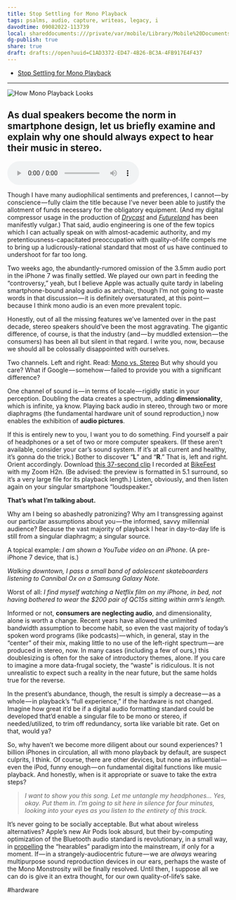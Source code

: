 ```yaml
---
title: Stop Settling for Mono Playback
tags: psalms, audio, capture, writeas, legacy, i
davodtime: 09082022-113739
local: shareddocuments:///private/var/mobile/Library/Mobile%20Documents/iCloud~md~obsidian/Documents/OBSHIDDIAN/drafts/C1AD3372-ED47-4B26-BC3A-4FB917E4F437.md
dg-publish: true
share: true
draft: drafts://open?uuid=C1AD3372-ED47-4B26-BC3A-4FB917E4F437
---
```


- [Stop Settling for Mono Playback](https://write.as/bilge/mono-audio-playback)

---
![How Mono Playback Looks](https://i.snap.as/gbCNtnF.jpeg)

## As dual speakers become the norm in smartphone design, let us briefly examine and explain why one should always expect to hear their music in stereo.

<!--more-->

<audio controls>
  <source src="https://github.com/extratone/bilge/raw/main/audio/Mono.mp3">
</audio>

Though I have many audiophilical sentiments and preferences, I cannot — by conscience — fully claim the title because I’ve never been able to justify the allotment of funds necessary for the obligatory equipment. (And my digital compressor usage in the production of [*Drycast*](http://extratone.com/drycast) and [*Futureland*](http://extratone.com/futureland) has been manifestly vulgar.) That said, audio engineering is one of the few topics which I can actually speak on with almost-academic authority, and my pretentiousness-capacitated preoccupation with quality-of-life compels me to bring up a ludicrously-rational standard that most of us have continued to undershoot for far too long.

Two weeks ago, the abundantly-rumored omission of the 3.5mm audio port in the iPhone 7 was finally settled. We played our own part in feeding the “controversy,” yeah, but I believe Apple was actually quite tardy in labeling smartphone-bound analog audio as archaic, though I’m not going to waste words in that discussion — it is definitely oversaturated, at this point — because I think mono audio is an even more prevalent topic.

Honestly, out of all the missing features we’ve lamented over in the past decade, stereo speakers should’ve been the most aggravating. The gigantic difference, of course, is that the industry (and — by muddled extension — the consumers) has been all but silent in that regard. I write you, now, because we should all be colossally disappointed with ourselves.

Two channels. Left and right. Read: [Mono vs. Stereo](http://www.diffen.com/difference/Mono_vs_Stereo) But why should you care? What if Google — somehow — failed to provide you with a significant difference?

One channel of sound is — in terms of locale — rigidly static in your perception. Doubling the data creates a spectrum, adding **dimensionality**, which is infinite, ya know. Playing back audio in stereo, through two or more diaphragms (the fundamental hardware unit of sound reproduction,) now enables the exhibition of **audio pictures**.

If this is entirely new to you, I want you to do something. Find yourself a pair of headphones or a set of two or more computer speakers. (If these aren’t available, consider your car’s sound system. If it’s at all current and healthy, it’s gonna do the trick.) Bother to discover “**L**” and “**R**.” That is, left and right. Orient accordingly. Download [this 37-second clip](http://www.extratone.com/media/bikefest2016preview.wav) I recorded at [BikeFest](http://www.extratone.com/audio/bikefest/) with my Zoom H2n. (Be advised: the preview is formatted in 5.1 surround, so it’s a very large file for its playback length.) Listen, obviously, and then listen again on your singular smartphone “loudspeaker.”

**That’s what I’m talking about.**

Why am I being so abashedly patronizing? Why am I transgressing against our particular assumptions about you — the informed, savvy millennial audience? Because the vast majority of playback I hear in day-to-day life is still from a singular diaphragm; a singular source.

A topical example: *I am shown a YouTube video on an iPhone*. (A pre-iPhone 7 device, that is.)

*Walking downtown, I pass a small band of adolescent skateboarders listening to Cannibal Ox on a Samsung Galaxy Note.*

Worst of all: *I find myself watching a Netflix film on my iPhone, in bed, not having bothered to wear the $200 pair of QC15s sitting within arm’s length.*

Informed or not, **consumers are neglecting audio**, and dimensionality, alone is worth a change. Recent years have allowed the unlimited bandwidth assumption to become habit, so even the vast majority of today’s spoken word programs (like podcasts) — which, in general, stay in the “center” of their mix, making little to no use of the left-right spectrum — are produced in stereo, now. In many cases (including a few of ours,) this doublesizing is often for the sake of introductory themes, alone. If you care to imagine a more data-frugal society, the “waste” is ridiculous. It is not unrealistic to expect such a reality in the near future, but the same holds true for the reverse.

In the present’s abundance, though, the result is simply a decrease — as a whole — in playback’s “full experience,” if the hardware is not changed. Imagine how great it’d be if a digital audio formatting standard could be developed that’d enable a singular file to be mono or stereo, if needed/utilized, to trim off redundancy, sorta like variable bit rate. Get on that, would ya?

So, why haven’t we become more diligent about our sound experiences? 1 billion iPhones in circulation, all with mono playback by default, are suspect culprits, I think. Of course, there are other devices, but none as influential — even the iPod, funny enough — on fundamental digital functions like music playback. And honestly, when is it appropriate or suave to take the extra steps?

> *I want to show you this song. Let me untangle my headphones… Yes, okay. Put them in. I’m going to sit here in silence for four minutes, looking into your eyes as you listen to the entirety of this track.*

It’s never going to be socially acceptable. But what about wireless alternatives? Apple’s new Air Pods look absurd, but their by-computing optimization of the Bluetooth audio standard is revolutionary, in a small way, in [propelling](https://www.theguardian.com/technology/2016/sep/25/hearables-iphone-7-airpods-bragi-the-dash-revolution) the “hearables” paradigm into the mainstream, if only for a moment. If — in a strangely-audiocentric future — we are *always* wearing multipurpose sound reproduction devices in our ears, perhaps the waste of the Mono Monstrosity will be finally resolved. Until then, I suppose all we can do is give it an extra thought, for our own quality-of-life’s sake.

#hardware